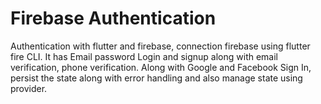 # Firebase Authentication

Authentication with flutter and firebase, connection firebase using flutter fire CLI. It has Email password Login and signup along with email verification, phone verification. Along with Google and Facebook Sign In, persist the state along with error handling and also manage state using provider.

